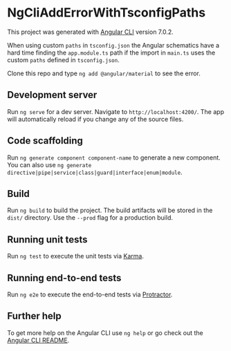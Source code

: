 # NgCliAddErrorWithTsconfigPaths

This project was generated with [Angular CLI](https://github.com/angular/angular-cli) version 7.0.2.

When using custom `paths` in `tsconfig.json` the Angular schematics have a hard time finding the `app.module.ts` path if the import in `main.ts` uses the custom `paths` defined in `tsconfig.json`.

Clone this repo and type `ng add @angular/material` to see the error.

## Development server

Run `ng serve` for a dev server. Navigate to `http://localhost:4200/`. The app will automatically reload if you change any of the source files.

## Code scaffolding

Run `ng generate component component-name` to generate a new component. You can also use `ng generate directive|pipe|service|class|guard|interface|enum|module`.

## Build

Run `ng build` to build the project. The build artifacts will be stored in the `dist/` directory. Use the `--prod` flag for a production build.

## Running unit tests

Run `ng test` to execute the unit tests via [Karma](https://karma-runner.github.io).

## Running end-to-end tests

Run `ng e2e` to execute the end-to-end tests via [Protractor](http://www.protractortest.org/).

## Further help

To get more help on the Angular CLI use `ng help` or go check out the [Angular CLI README](https://github.com/angular/angular-cli/blob/master/README.md).
